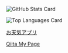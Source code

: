 ![GitHub Stats Card](https://github-readme-stats-git-masterrstaa-rickstaa.vercel.app/api?username=Arimuuuura)

![Top Languages Card](https://github-readme-stats-git-masterrstaa-rickstaa.vercel.app/api/top-langs/?username=Arimuuuura&langs_count=10)

[お天気アプリ](https://arimuuuura.github.io/)

[Qiita My Page](https://qiita.com/arimuuuura)
